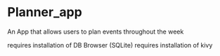# Planner_app
An App that allows users to plan events throughout the week

requires installation of DB Browser (SQLite)
requires installation of kivy
